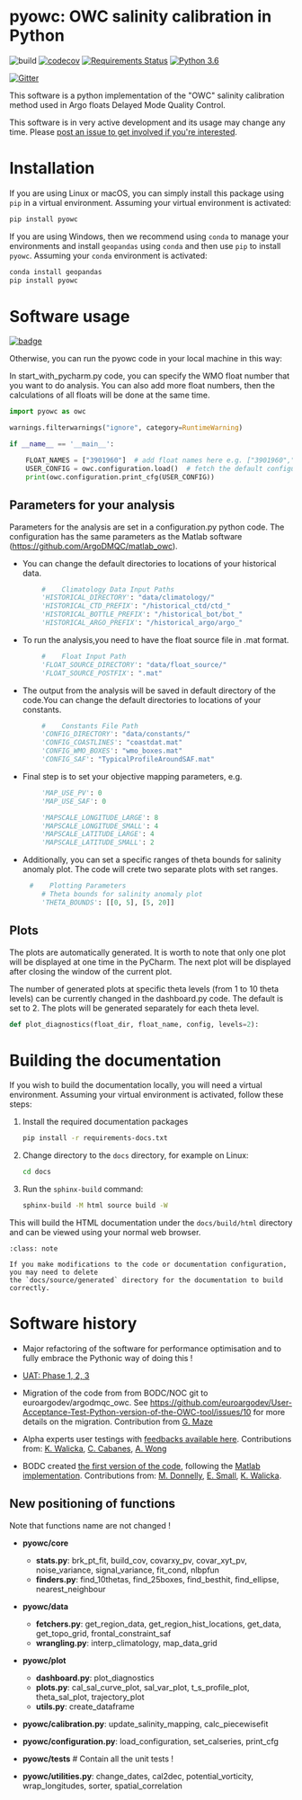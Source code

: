 # pyowc: OWC salinity calibration in Python

![build](https://github.com/euroargodev/argodmqc_owc/workflows/build/badge.svg)
[![codecov](https://codecov.io/gh/euroargodev/argodmqc_owc/branch/refactor-configuration/graph/badge.svg)](https://codecov.io/gh/euroargodev/argodmqc_owc)
[![Requirements Status](https://requires.io/github/euroargodev/argodmqc_owc/requirements.svg?branch=master)](https://requires.io/github/euroargodev/argodmqc_owc/requirements/?branch=refactor-configuration)
[![Python 3.6](https://img.shields.io/badge/python-3.6-blue.svg)](https://www.python.org/downloads/release/python-360/)

[![Gitter](https://badges.gitter.im/Argo-floats/owc-python.svg)](https://gitter.im/Argo-floats/owc-python?utm_source=badge&utm_medium=badge&utm_campaign=pr-badge)

This software is a python implementation of the "OWC" salinity calibration method used in Argo floats Delayed Mode Quality Control.

This software is in very active development and its usage may change any time. Please [post an issue to get involved if you're interested](https://github.com/euroargodev/argodmqc_owc/issues/new/choose).

# Installation

If you are using Linux or macOS, you can simply install this package using `pip` in a virtual environment.
Assuming your virtual environment is activated:

```bash
pip install pyowc
```

If you are using Windows, then we recommend using `conda` to manage your environments
and install `geopandas` using `conda` and then use `pip` to install `pyowc`.
Assuming your `conda` environment is activated:

```bash
conda install geopandas
pip install pyowc
```

# Software usage

[![badge](https://img.shields.io/static/v1.svg?logo=Jupyter&label=Pangeo+Binder&message=Click+here+to+try+this+software+online+!&color=blue&style=for-the-badge)](https://binder.pangeo.io/v2/gh/euroargodev/argodmqc_owc/master?filepath=docs%2FTryit.ipynb)

Otherwise, you can run the pyowc code in your local machine in this way:

In start_with_pycharm.py code, you can specify the WMO float number that you want to do analysis.
You can also add more float numbers, then the calculations of all floats will be done at the
same time.

```python
import pyowc as owc

warnings.filterwarnings("ignore", category=RuntimeWarning)

if __name__ == '__main__':

    FLOAT_NAMES = ["3901960"]  # add float names here e.g. ["3901960","3901961","3901962"]
    USER_CONFIG = owc.configuration.load()  # fetch the default configuration and parameters
    print(owc.configuration.print_cfg(USER_CONFIG))
```

## Parameters for your analysis

Parameters for the analysis are set in a configuration.py python code. 
The configuration has the same parameters as the Matlab software (https://github.com/ArgoDMQC/matlab_owc).

- You can change the default directories to locations of your historical data.
```python
        #    Climatology Data Input Paths
        'HISTORICAL_DIRECTORY': "data/climatology/"
        'HISTORICAL_CTD_PREFIX': "/historical_ctd/ctd_"
        'HISTORICAL_BOTTLE_PREFIX': "/historical_bot/bot_"
        'HISTORICAL_ARGO_PREFIX': "/historical_argo/argo_"
```
- To run the analysis,you need to have the float source file in .mat format. 
```python
        #    Float Input Path
        'FLOAT_SOURCE_DIRECTORY': "data/float_source/"
        'FLOAT_SOURCE_POSTFIX': ".mat"
```
- The output from the analysis will be saved in default directory of the code.You can change 
the default directories to locations of your constants.
```python
        #    Constants File Path
        'CONFIG_DIRECTORY': "data/constants/"
        'CONFIG_COASTLINES': "coastdat.mat"
        'CONFIG_WMO_BOXES': "wmo_boxes.mat"
        'CONFIG_SAF': "TypicalProfileAroundSAF.mat"
```
- Final step is to set your objective mapping parameters, e.g.
```python
        'MAP_USE_PV': 0
        'MAP_USE_SAF': 0

        'MAPSCALE_LONGITUDE_LARGE': 8
        'MAPSCALE_LONGITUDE_SMALL': 4
        'MAPSCALE_LATITUDE_LARGE': 4
        'MAPSCALE_LATITUDE_SMALL': 2
 ```
- Additionally, you can set a specific ranges of theta bounds for salinity anomaly plot.
The code will crete two separate plots with set ranges.
```python 
     #    Plotting Parameters
        # Theta bounds for salinity anomaly plot
        'THETA_BOUNDS': [[0, 5], [5, 20]]
```

## Plots
The plots are automatically generated. It is worth to note that only one plot will be 
displayed at one time in the PyCharm. The next plot will be displayed after closing
the window of the current plot. 

The number of generated plots at specific theta levels (from 1 to 10 theta levels) can be
currently changed in the dashboard.py code. The default is set to 2. The plots will be 
generated separately for each theta level.

```python
def plot_diagnostics(float_dir, float_name, config, levels=2):
```

# Building the documentation

If you wish to build the documentation locally, you will need a virtual environment.
Assuming your virtual environment is activated, follow these steps:

1. Install the required documentation packages
    ```bash
    pip install -r requirements-docs.txt
    ```
2. Change directory to the `docs` directory, for example on Linux:
    ```bash
    cd docs
    ```
3. Run the `sphinx-build` command:
    ```bash
    sphinx-build -M html source build -W
    ```

This will build the HTML documentation under the `docs/build/html` directory and can be viewed
using your normal web browser.

```{admonition} Note
:class: note

If you make modifications to the code or documentation configuration, you may need to delete
the `docs/source/generated` directory for the documentation to build correctly.
```

# Software history

- Major refactoring of the software for performance optimisation and to fully embrace the Pythonic way of doing this !

- [UAT: Phase 1, 2, 3](https://github.com/euroargodev/User-Acceptance-Test-Python-version-of-the-OWC-tool) 

- Migration of the code from from BODC/NOC git to euroargodev/argodmqc_owc. See https://github.com/euroargodev/User-Acceptance-Test-Python-version-of-the-OWC-tool/issues/10 for more details on the migration. Contribution from [G. Maze](https://github.com/gmaze)

- Alpha experts user testings with [feedbacks available here](https://github.com/euroargodev/User-Acceptance-Test-Python-version-of-the-OWC-tool/issues). Contributions from: [K. Walicka](https://github.com/kamwal), [C. Cabanes](https://github.com/cabanesc), [A. Wong](https://github.com/apswong)

- BODC created [the first version of the code](https://git.noc.ac.uk/bodc/owc-software-python), following the [Matlab implementation](https://github.com/ArgoDMQC/matlab_owc).
  Contributions from: [M. Donnelly](https://github.com/matdon17), [E. Small](https://github.com/edsmall-bodc), [K. Walicka](https://github.com/kamwal).


## New positioning of functions 
Note that functions name are not changed !

- **pyowc/core**
  - **stats.py**: brk_pt_fit, build_cov, covarxy_pv, covar_xyt_pv, noise_variance, signal_variance, fit_cond, nlbpfun
  - **finders.py**: find_10thetas, find_25boxes, find_besthit, find_ellipse, nearest_neighbour

- **pyowc/data**
  - **fetchers.py**: get_region_data, get_region_hist_locations, get_data, get_topo_grid, frontal_constraint_saf
  - **wrangling.py**: interp_climatology, map_data_grid 

- **pyowc/plot**
  - **dashboard.py**: plot_diagnostics
  - **plots.py**: cal_sal_curve_plot, sal_var_plot, t_s_profile_plot, theta_sal_plot, trajectory_plot
  - **utils.py**: create_dataframe

- **pyowc/calibration.py**: update_salinity_mapping, calc_piecewisefit

- **pyowc/configuration.py**: load_configuration, set_calseries, print_cfg

- **pyowc/tests**  # Contain all the unit tests !

- **pyowc/utilities.py**: change_dates, cal2dec, potential_vorticity, wrap_longitudes, sorter, spatial_correlation